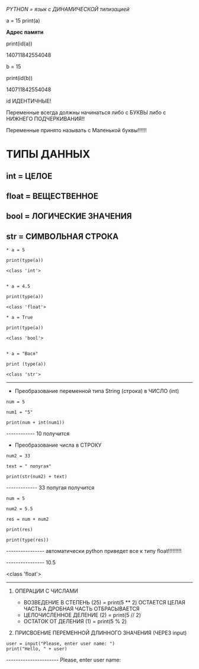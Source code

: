 *PYTHON = язык с ДИНАМИЧЕСКОЙ типизацией*

a = 15
print(a)

**Адрес памяти**

print(id(a))

140711842554048

b = 15

print(id(b))

140711842554048

id ИДЕНТИЧНЫЕ! 

Переменные всегда должны начинаться либо с БУКВЫ либо с НИЖНЕГО ПОДЧЕРКИВАНИЯ!!

Переменные принято называть с Маленькой буквы!!!!!!

# ТИПЫ ДАННЫХ #
## int = ЦЕЛОЕ
## float = ВЕЩЕСТВЕННОЕ
## bool = ЛОГИЧЕСКИЕ ЗНАЧЕНИЯ
## str = СИМВОЛЬНАЯ СТРОКА

```
* a = 5

print(type(a))

<class 'int'>
```
```

* a = 4.5

print(type(a))

<class 'float'>
```
```
* a = True

print(type(a))

<class 'bool'>
```
```

* a = "Вася"

print (type(a))

<class 'str'>
```


_______________________________________________________________________________________________________________________________________________________

* Преобразование переменной типа String (строка) в ЧИСЛО (int)

```
num = 5

num1 = "5"

print(num + int(num1))
```

------------ 10 получится

* Преобразование числа в СТРОКУ
```
num2 = 33

text = " попугая"

print(str(num2) + text)
```
------------- 33 попугая получится

```
num = 5 

num2 = 5.5

res = num + num2

print(res)

print(type(res))
```

---------------- автоматически python приведет все к типу float!!!!!!!!!

---------------- 10.5

  <class 'float'>

____________________________________________________________________________________

1. ОПЕРАЦИИ С ЧИСЛАМИ

   * ВОЗВЕДЕНИЕ В СТЕПЕНЬ (25) = print(5 ** 2) ОСТАЕТСЯ ЦЕЛАЯ ЧАСТЬ А ДРОБНАЯ ЧАСТЬ ОТБРАСЫВАЕТСЯ 
   * ЦЕЛОЧИСЛЕННОЕ ДЕЛЕНИЕ (2) = print(5 // 2)
   * ОСТАТОК ОТ ДЕЛЕНИЯ (1) = print(5 % 2)

2. ПРИСВОЕНИЕ ПЕРЕМЕННОЙ ДЛИННОГО ЗНАЧЕНИЯ (ЧЕРЕЗ input)
  
  ```
  user = input("Please, enter user name: ")
  print("Hello, " + user)
  ```
  
---------------------- Please, enter user name: 
   

   





